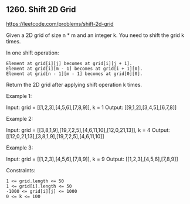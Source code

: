 ## 1260. Shift 2D Grid

https://leetcode.com/problems/shift-2d-grid

Given a 2D grid of size n \* m and an integer k. You need to shift the grid k times.

In one shift operation:

    Element at grid[i][j] becomes at grid[i][j + 1].
    Element at grid[i][m - 1] becomes at grid[i + 1][0].
    Element at grid[n - 1][m - 1] becomes at grid[0][0].

Return the 2D grid after applying shift operation k times.

Example 1:

Input: grid = [[1,2,3],[4,5,6],[7,8,9]], k = 1
Output: [[9,1,2],[3,4,5],[6,7,8]]

Example 2:

Input: grid = [[3,8,1,9],[19,7,2,5],[4,6,11,10],[12,0,21,13]], k = 4
Output: [[12,0,21,13],[3,8,1,9],[19,7,2,5],[4,6,11,10]]

Example 3:

Input: grid = [[1,2,3],[4,5,6],[7,8,9]], k = 9
Output: [[1,2,3],[4,5,6],[7,8,9]]

Constraints:

    1 <= grid.length <= 50
    1 <= grid[i].length <= 50
    -1000 <= grid[i][j] <= 1000
    0 <= k <= 100
